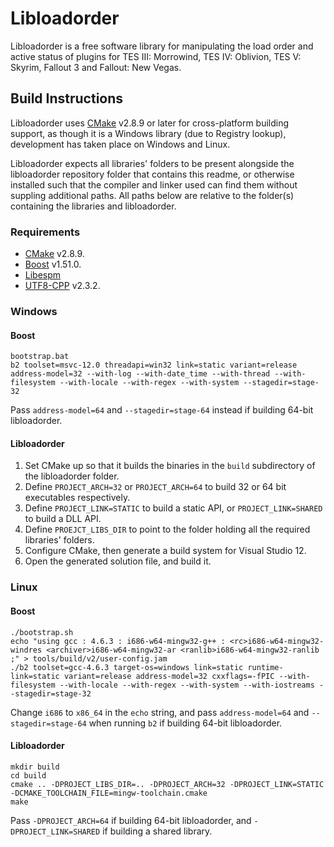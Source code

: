 # Libloadorder

Libloadorder is a free software library for manipulating the load order and
active status of plugins for TES III: Morrowind, TES IV: Oblivion,
TES V: Skyrim, Fallout 3 and Fallout: New Vegas.


## Build Instructions

Libloadorder uses [CMake](http://cmake.org) v2.8.9 or later for cross-platform building support, as though it is a Windows library (due to Registry lookup), development has taken place on Windows and Linux.

Libloadorder expects all libraries' folders to be present alongside the libloadorder repository folder that contains this readme, or otherwise installed such that the compiler and linker used can find them without suppling additional paths. All paths below are relative to the folder(s) containing the libraries and libloadorder.

### Requirements

* [CMake](http://cmake.org/) v2.8.9.
* [Boost](http://www.boost.org) v1.51.0.
* [Libespm](http://github.com/WrinklyNinja/libespm)
* [UTF8-CPP](http://sourceforge.net/projects/utfcpp/) v2.3.2.

### Windows

#### Boost

```
bootstrap.bat
b2 toolset=msvc-12.0 threadapi=win32 link=static variant=release address-model=32 --with-log --with-date_time --with-thread --with-filesystem --with-locale --with-regex --with-system --stagedir=stage-32
```

Pass `address-model=64` and `--stagedir=stage-64` instead if building 64-bit libloadorder.

#### Libloadorder

1. Set CMake up so that it builds the binaries in the `build` subdirectory of the libloadorder folder.
2. Define `PROJECT_ARCH=32` or `PROJECT_ARCH=64` to build 32 or 64 bit executables respectively.
3. Define `PROJECT_LINK=STATIC` to build a static API, or `PROJECT_LINK=SHARED` to build a DLL API.
4. Define `PROEJCT_LIBS_DIR` to point to the folder holding all the required libraries' folders.
5. Configure CMake, then generate a build system for Visual Studio 12.
6. Open the generated solution file, and build it.

### Linux

#### Boost

```
./bootstrap.sh
echo "using gcc : 4.6.3 : i686-w64-mingw32-g++ : <rc>i686-w64-mingw32-windres <archiver>i686-w64-mingw32-ar <ranlib>i686-w64-mingw32-ranlib ;" > tools/build/v2/user-config.jam
./b2 toolset=gcc-4.6.3 target-os=windows link=static runtime-link=static variant=release address-model=32 cxxflags=-fPIC --with-filesystem --with-locale --with-regex --with-system --with-iostreams --stagedir=stage-32
```
Change `i686` to `x86_64` in the `echo` string, and pass `address-model=64` and `--stagedir=stage-64` when running `b2` if building 64-bit libloadorder.

#### Libloadorder

```
mkdir build
cd build
cmake .. -DPROJECT_LIBS_DIR=.. -DPROJECT_ARCH=32 -DPROJECT_LINK=STATIC -DCMAKE_TOOLCHAIN_FILE=mingw-toolchain.cmake
make
```

Pass `-DPROJECT_ARCH=64` if building 64-bit libloadorder, and `-DPROJECT_LINK=SHARED` if building a shared library.